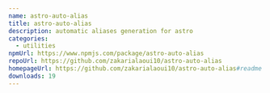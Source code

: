 ```yaml
---
name: astro-auto-alias
title: astro-auto-alias
description: automatic aliases generation for astro
categories:
  - utilities
npmUrl: https://www.npmjs.com/package/astro-auto-alias
repoUrl: https://github.com/zakarialaoui10/astro-auto-alias
homepageUrl: https://github.com/zakarialaoui10/astro-auto-alias#readme
downloads: 19
---
```

